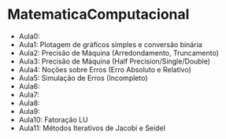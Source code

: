 # MatematicaComputacional

- Aula0: 
- Aula1: Plotagem de gráficos simples e conversão binária
- Aula2: Precisão de Máquina (Arredondamento, Truncamento)
- Aula3: Precisão de Máquina (Half Precision/Single/Double)
- Aula4: Noções sobre Erros (Erro Absoluto e Relativo)
- Aula5: Simulação de Erros (Incompleto)
- Aula6: 
- Aula7: 
- Aula8: 
- Aula9:
- Aula10: Fatoração LU
- Aula11: Métodos Iterativos de Jacobi e Seidel
